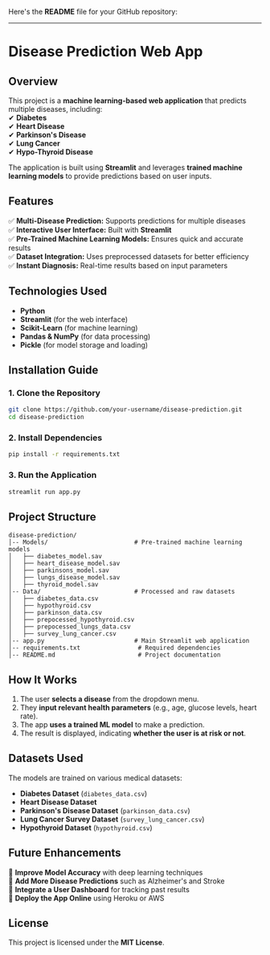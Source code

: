 Here's the **README** file for your GitHub repository:  

---

# **Disease Prediction Web App**  

## **Overview**  
This project is a **machine learning-based web application** that predicts multiple diseases, including:  
✔ **Diabetes**  
✔ **Heart Disease**  
✔ **Parkinson's Disease**  
✔ **Lung Cancer**  
✔ **Hypo-Thyroid Disease**  

The application is built using **Streamlit** and leverages **trained machine learning models** to provide predictions based on user inputs.  

## **Features**  
✅ **Multi-Disease Prediction:** Supports predictions for multiple diseases  
✅ **Interactive User Interface:** Built with **Streamlit**  
✅ **Pre-Trained Machine Learning Models:** Ensures quick and accurate results  
✅ **Dataset Integration:** Uses preprocessed datasets for better efficiency  
✅ **Instant Diagnosis:** Real-time results based on input parameters  

## **Technologies Used**  
- **Python**  
- **Streamlit** (for the web interface)  
- **Scikit-Learn** (for machine learning)  
- **Pandas & NumPy** (for data processing)  
- **Pickle** (for model storage and loading)  

## **Installation Guide**  

### **1. Clone the Repository**  
```bash
git clone https://github.com/your-username/disease-prediction.git
cd disease-prediction
```

### **2. Install Dependencies**  
```bash
pip install -r requirements.txt
```

### **3. Run the Application**  
```bash
streamlit run app.py
```

## **Project Structure**  
```
disease-prediction/
│-- Models/                        # Pre-trained machine learning models  
│   ├── diabetes_model.sav  
│   ├── heart_disease_model.sav  
│   ├── parkinsons_model.sav  
│   ├── lungs_disease_model.sav  
│   ├── thyroid_model.sav  
│-- Data/                          # Processed and raw datasets  
│   ├── diabetes_data.csv  
│   ├── hypothyroid.csv  
│   ├── parkinson_data.csv  
│   ├── prepocessed_hypothyroid.csv  
│   ├── prepocessed_lungs_data.csv  
│   ├── survey_lung_cancer.csv  
│-- app.py                         # Main Streamlit web application  
│-- requirements.txt                # Required dependencies  
│-- README.md                       # Project documentation  
```

## **How It Works**  
1. The user **selects a disease** from the dropdown menu.  
2. They **input relevant health parameters** (e.g., age, glucose levels, heart rate).  
3. The app **uses a trained ML model** to make a prediction.  
4. The result is displayed, indicating **whether the user is at risk or not**.  

## **Datasets Used**  
The models are trained on various medical datasets:  
- **Diabetes Dataset** (`diabetes_data.csv`)  
- **Heart Disease Dataset**  
- **Parkinson's Disease Dataset** (`parkinson_data.csv`)  
- **Lung Cancer Survey Dataset** (`survey_lung_cancer.csv`)  
- **Hypothyroid Dataset** (`hypothyroid.csv`)  

## **Future Enhancements**  
🚀 **Improve Model Accuracy** with deep learning techniques  
🚀 **Add More Disease Predictions** such as Alzheimer's and Stroke  
🚀 **Integrate a User Dashboard** for tracking past results  
🚀 **Deploy the App Online** using Heroku or AWS  

## **License**  
This project is licensed under the **MIT License**.
